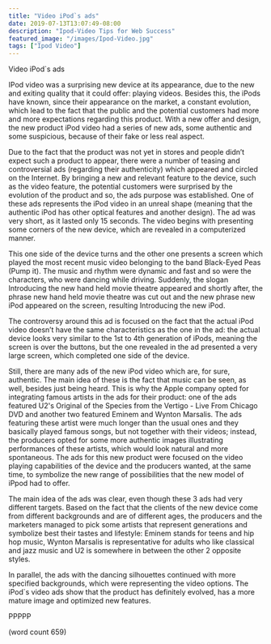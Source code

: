 ```yaml
---
title: "Video iPod`s ads"
date: 2019-07-13T13:07:49-08:00
description: "Ipod-Video Tips for Web Success"
featured_image: "/images/Ipod-Video.jpg"
tags: ["Ipod Video"]
---
```


Video iPod`s ads

	
IPod video was a surprising new device at its appearance, due to the new and exiting quality that it could offer: playing videos. Besides this, the iPods have known, since their appearance on the market, a constant evolution, which lead to the fact that the public and the potential customers had more and more expectations regarding this product. With a new offer and design, the new product iPod video had a series of new ads, some authentic and some suspicious, because of their fake or less real aspect. 	
	
Due to the fact that the product was not yet in stores and people didn’t expect such a product to appear, there were a number of teasing and controversial ads (regarding their authenticity) which appeared and circled on the Internet. By bringing a new and relevant feature to the device, such as the video feature, the potential customers were surprised by the evolution of the product and so, the ads purpose was established. One of these ads represents the iPod video in an unreal shape (meaning that the authentic iPod has other optical features and another design). The ad was very short, as it lasted only 15 seconds. The video begins with presenting some corners of the new device, which are revealed in a computerized manner. 

This one side of the device turns and the other one presents a screen which played the most recent music video belonging to the band Black-Eyed Peas (Pump it). The music and rhythm were dynamic and fast and so were the characters, who were dancing while driving. Suddenly, the slogan Introducing the new hand held movie theatre appeared and shortly after, the phrase new hand held movie theatre was cut out and the new phrase new iPod appeared on the screen, resulting Introducing the new iPod. 

The controversy around this ad is focused on the fact that the actual iPod video doesn’t have the same characteristics as the one in the ad: the actual device looks very similar to the 1st to 4th generation of iPods, meaning the screen is over the buttons, but the one revealed in the ad presented a very large screen, which completed one side of the device. 
	
Still, there are many ads of the new iPod video which are, for sure, authentic. The main idea of these is the fact that music can be seen, as well, besides just being heard. This is why the Apple company opted for integrating famous artists in the ads for their product: one of the ads featured U2's Original of the Species from the Vertigo - Live From Chicago DVD and another two featured Eminem and Wynton Marsalis. The ads featuring these artist were much longer than the usual ones and they basically played famous songs, but not together with their videos; instead, the producers opted for some more authentic images illustrating performances of these artists, which would look natural and more spontaneous. The ads for this new product were focused on the video playing capabilities of the device and the producers wanted, at the same time, to symbolize the new range of possibilities that the new model of iPpod had to offer. 

The main idea of the ads was clear, even though these 3 ads had very different targets. Based on the fact that the clients of the new device come from different backgrounds and are of different ages, the producers and the marketers managed to pick some artists that represent generations and symbolize best their tastes and lifestyle: Eminem stands for teens and hip hop music, Wynton Marsalis is representative for adults who like classical and jazz music and U2 is somewhere in between the other 2 opposite styles. 
	
In parallel, the ads with the dancing silhouettes continued with more specified backgrounds, which were representing the video options. The iPod`s video ads show that the product has definitely evolved, has a more mature image and optimized new features. 
	 
PPPPP

(word count 659)

